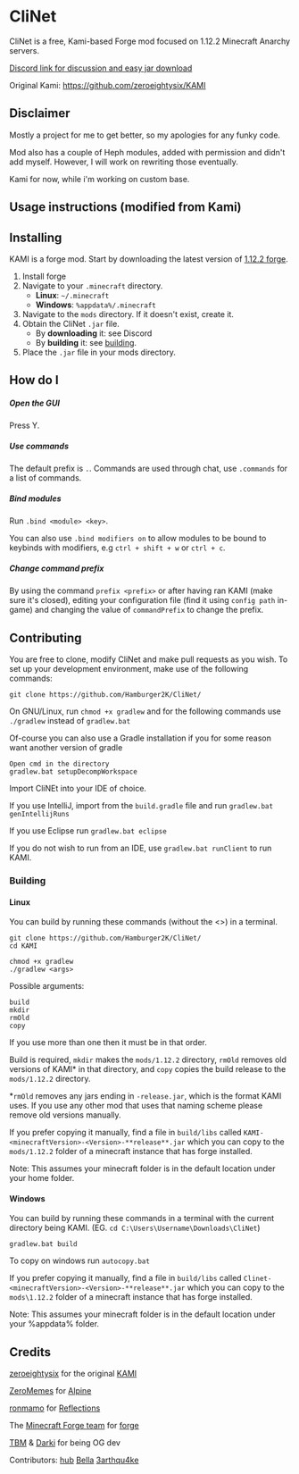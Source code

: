 # CliNet
CliNet is a free, Kami-based Forge mod focused on 1.12.2 Minecraft Anarchy servers.


[Discord link for discussion and easy jar download](https://discord.gg/8sTug9x)

Original Kami: https://github.com/zeroeightysix/KAMI


## Disclaimer

Mostly a project for me to get better, so my  apologies for any funky code. 

Mod also has a couple of Heph modules, added with permission and didn't add myself. However, I will work on rewriting those eventually. 

Kami for now, while i'm working on custom base.

## Usage instructions (modified from Kami)

## Installing

KAMI is a forge mod. Start by downloading the latest version of [1.12.2 forge](https://files.minecraftforge.net/).
1. Install forge
2. Navigate to your `.minecraft` directory.
   * **Linux**: `~/.minecraft`
   * **Windows**: `%appdata%/.minecraft`
3. Navigate to the `mods` directory. If it doesn't exist, create it.
4. Obtain the CliNet `.jar` file.
   * By **downloading** it: see Discord
   * By **building** it: see [building](#building).
5. Place the `.jar` file in your mods directory.

## How do I

##### Open the GUI
Press Y.

##### Use commands
The default prefix is `.`. Commands are used through chat, use `.commands` for a list of commands.

##### Bind modules
Run `.bind <module> <key>`.

You can also use `.bind modifiers on` to allow modules to be bound to keybinds with modifiers, e.g `ctrl + shift + w` or `ctrl + c`.

##### Change command prefix
By using the command `prefix <prefix>` or after having ran KAMI (make sure it's closed), editing your configuration file (find it using `config path` in-game) and changing the value of `commandPrefix` to change the prefix.


## Contributing

You are free to clone, modify CliNet and make pull requests as you wish. To set up your development environment, make use of the following commands:

```
git clone https://github.com/Hamburger2K/CliNet/
```

On GNU/Linux, run `chmod +x gradlew` and for the following commands use `./gradlew` instead of `gradlew.bat`

Of-course you can also use a Gradle installation if you for some reason want another version of gradle

```
Open cmd in the directory
gradlew.bat setupDecompWorkspace
```
Import CliNEt into your IDE of choice. 

If you use IntelliJ, import from the `build.gradle` file and run `gradlew.bat genIntellijRuns`

If you use Eclipse run `gradlew.bat eclipse`

If you do not wish to run from an IDE, use `gradlew.bat runClient` to run KAMI.

### Building
#### Linux
You can build by running these commands (without the <>) in a terminal.
```
git clone https://github.com/Hamburger2K/CliNet/
cd KAMI

chmod +x gradlew
./gradlew <args>
```
Possible arguments:
```
build
mkdir
rmOld
copy
```
If you use more than one then it must be in that order. 

Build is required, `mkdir` makes the `mods/1.12.2` directory, `rmOld` removes old versions of KAMI\* in that directory, and `copy` copies the build release to the `mods/1.12.2` directory. 

\*`rmOld` removes any jars ending in `-release.jar`, which is the format KAMI uses. If you use any other mod that uses that naming scheme please remove old versions manually.

If you prefer copying it manually, find a file in `build/libs` called `KAMI-<minecraftVersion>-<Version>-**release**.jar` which you can copy to the `mods/1.12.2` folder of a minecraft instance that has forge installed.

Note: This assumes your minecraft folder is in the default location under your home folder.

#### Windows
You can build by running these commands in a terminal with the current directory being KAMI. (EG. `cd C:\Users\Username\Downloads\CliNet`)
```
gradlew.bat build
```

To copy on windows run `autocopy.bat`

If you prefer copying it manually, find a file in `build/libs` called `Clinet-<minecraftVersion>-<Version>-**release**.jar` which you can copy to the `mods\1.12.2` folder of a minecraft instance that has forge installed.

Note: This assumes your minecraft folder is in the default location under your %appdata% folder.

## Credits

[zeroeightysix](https://github.com/zeroeightysix) for the original [KAMI](https://github.com/zeroeightysix/KAMI)

[ZeroMemes](https://github.com/ZeroMemes) for [Alpine](https://github.com/ZeroMemes/Alpine)

[ronmamo](https://github.com/ronmamo/) for [Reflections](https://github.com/ronmamo/reflections)

The [Minecraft Forge team](https://github.com/MinecraftForge) for [forge](https://files.minecraftforge.net/)

[TBM](https://github.com/TheBritishMidget) & [Darki](https://github.com/DarkiBoi) for being OG dev

Contributors:
[hub](https://github.com/blockparole)
[Bella](https://github.com/S-B99)
[3arthqu4ke](https://github.com/3arthqu4ke)
